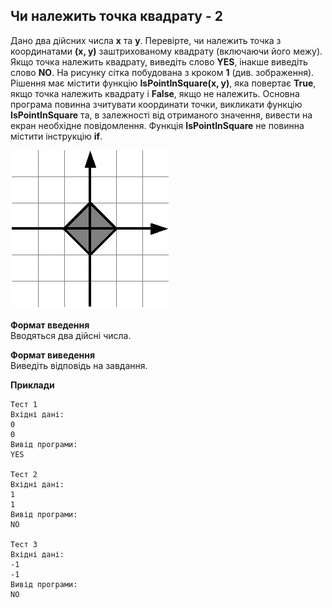 ## Чи належить точка квадрату - 2
Дано два дійсних числа **x** та **y**. Перевірте, чи належить точка з координатами **(x, y)**
заштрихованому квадрату (включаючи його межу). Якщо точка належить квадрату, виведіть слово **YES**, 
інакше виведіть слово **NO**. На рисунку сітка побудована з кроком **1** (див. зображення).
Рішення має містити функцію **IsPointInSquare(x, y)**, яка повертає **True**, якщо точка належить
квадрату і **False**, якщо не належить. Основна програма повинна зчитувати координати точки, викликати
функцію **IsPointInSquare** та, в залежності від отриманого значення, вивести на екран необхідне 
повідомлення. Функція **IsPointInSquare** не повинна містити інструкцію **if**.

![square_2](square_2.png)  

**Формат введення**  
Вводяться два дійсні числа.

**Формат виведення**  
Виведіть відповідь на завдання.

**Приклади**
```
Тест 1
Вхідні дані:
0
0
Вивід програми:
YES

Тест 2
Вхідні дані:
1
1
Вивід програми:
NO

Тест 3
Вхідні дані:
-1
-1
Вивід програми:
NO
```